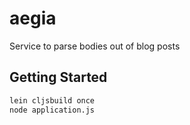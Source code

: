 # aegia

Service to parse bodies out of blog posts

## Getting Started

```bash
lein cljsbuild once
node application.js
```
